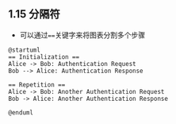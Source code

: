 ## 1.15 分隔符
- 可以通过`==`关键字来将图表分割多个步骤
```plantuml
@startuml
== Initialization ==
Alice -> Bob: Authentication Request
Bob --> Alice: Authentication Response

== Repetition ==
Alice -> Bob: Another Authentication Request
Bob -> Alice: Another Authentication Response

@enduml
```